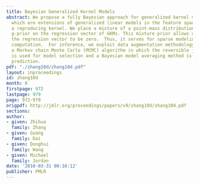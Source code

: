```yaml
---
title: Bayesian Generalized Kernel Models
abstract: We propose a fully Bayesian approach for generalized kernel models (GKMs),
  which are extensions of generalized linear models in the feature space induced by
  a reproducing kernel. We place a mixture of a point-mass distribution and Silverman's
  g-prior on the regression vector of GKMs. This mixture prior allows a fraction of
  the regression vector to be zero.  Thus, it serves for sparse modeling and Bayesian
  computation.  For inference, we exploit data augmentation methodology to develop
  a Markov chain Monte Carlo (MCMC) algorithm in which the reversible jump method
  is used for model selection and a Bayesian model averaging method is used for posterior
  prediction.
pdf: "./zhang10d/zhang10d.pdf"
layout: inproceedings
id: zhang10d
month: 0
firstpage: 972
lastpage: 979
page: 972-979
origpdf: http://jmlr.org/proceedings/papers/v9/zhang10d/zhang10d.pdf
sections: 
author:
- given: Zhihua
  family: Zhang
- given: Guang
  family: Dai
- given: Donghui
  family: Wang
- given: Michael
  family: Jordan
date: '2010-03-31 00:16:12'
publisher: PMLR
---
```

